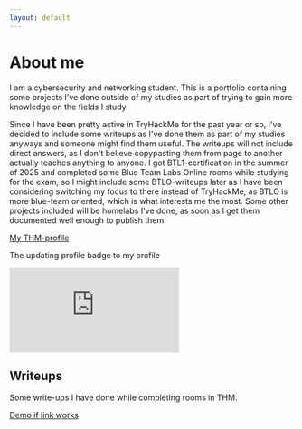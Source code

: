```yaml
---
layout: default
---
```

# About me 

I am a cybersecurity and networking student. This is a portfolio containing some projects I've done outside of my studies as part of trying to gain more knowledge on the fields I study. 

Since I have been pretty active in TryHackMe for the past year or so, I've decided to include some writeups as I've done them as part of my studies anyways and someone might find them useful. The writeups will not include direct answers, as I don't believe copypasting them from page to another actually teaches anything to anyone. I got BTL1-certification in the summer of 2025 and completed some Blue Team Labs Online rooms while studying for the exam, so I might include some BTLO-writeups later as I have been considering switching my focus to there instead of TryHackMe, as BTLO is more blue-team oriented, which is what  interests me the most. Some other projects included will be homelabs I've done, as soon as I get them documented well enough to publish them. 

[My THM-profile](https://tryhackme.com/p/Ornaka)

The updating profile badge to my profile 

<iframe src="https://tryhackme.com/api/v2/badges/public-profile?userPublicId=2801425" style='border:none;'></iframe>

## Writeups

Some write-ups I have done while completing rooms in THM.

[Demo if link works](https://ornaka.github.io/writeups)
